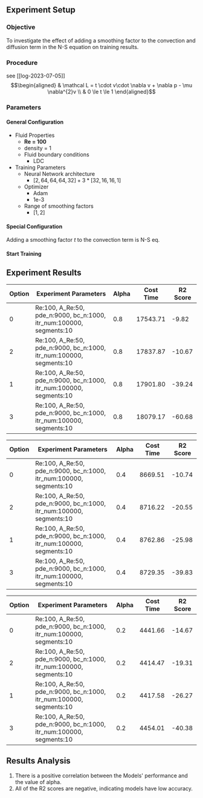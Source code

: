 ## Experiment Setup
### Objective
To investigate the effect of adding a smoothing factor to the convection and diffusion term in the N-S equation on training results.
### Procedure
see [[log-2023-07-05]]
$$\begin{aligned}
& \mathcal L = t \cdot v\cdot \nabla v + \nabla p - \mu \nabla^{2}v \\
& 0 \le t \le 1
\end{aligned}$$
### Parameters
#### General Configuration
- Fluid Properties
	- **Re = 100**
	- density = 1
	- Fluid boundary conditions
		- LDC
- Training Parameters
	- Neural Network architecture
		- $[2, 64, 64, 64, 32] + 3*[32, 16, 16, 1]$
	- Optimizer
		- Adam
		- 1e-3
	- Range of smoothing factors
		- $[1,2]$
#### Special Configuration
Adding a smoothing factor $t$ to the convection term is N-S eq.

#### Start Training

## Experiment Results

| Option | Experiment Parameters                                                         | Alpha | Cost Time | R2 Score |
|--------|-------------------------------------------------------------------------------|-------|-----------|----------|
| 0      | Re:100, A_Re:50, pde_n:9000, bc_n:1000, itr_num:100000, segments:10           | 0.8   | 17543.71  | -9.82    |
| 2      | Re:100, A_Re:50, pde_n:9000, bc_n:1000, itr_num:100000, segments:10           | 0.8   | 17837.87  | -10.67     |
| 1      | Re:100, A_Re:50, pde_n:9000, bc_n:1000, itr_num:100000, segments:10           | 0.8   | 17901.80  | -39.24    |
| 3      | Re:100, A_Re:50, pde_n:9000, bc_n:1000, itr_num:100000, segments:10           | 0.8   | 18079.17  | -60.68    |

| Option | Experiment Parameters                                                         | Alpha | Cost Time | R2 Score |
|--------|-------------------------------------------------------------------------------|-------|-----------|----------|
| 0      | Re:100, A_Re:50, pde_n:9000, bc_n:1000, itr_num:100000, segments:10           | 0.4   | 8669.51  | -10.74    |
| 2      | Re:100, A_Re:50, pde_n:9000, bc_n:1000, itr_num:100000, segments:10           | 0.4   | 8716.22  | -20.55    |
| 1      | Re:100, A_Re:50, pde_n:9000, bc_n:1000, itr_num:100000, segments:10           | 0.4   | 8762.86  | -25.98    |
| 3      | Re:100, A_Re:50, pde_n:9000, bc_n:1000, itr_num:100000, segments:10           | 0.4   | 8729.35  | -39.83    |

| Option | Experiment Parameters                                     | Alpha | Cost Time | R2 Score |
|--------|-----------------------------------------------------------|-------|-----------|----------|
| 0      | Re:100, A_Re:50, pde_n:9000, bc_n:1000, itr_num:100000, segments:10 | 0.2   | 4441.66   | -14.67   |
| 2      | Re:100, A_Re:50, pde_n:9000, bc_n:1000, itr_num:100000, segments:10 | 0.2   | 4414.47   | -19.31   |
| 1      | Re:100, A_Re:50, pde_n:9000, bc_n:1000, itr_num:100000, segments:10 | 0.2   | 4417.58   | -26.27   |
| 3      | Re:100, A_Re:50, pde_n:9000, bc_n:1000, itr_num:100000, segments:10 | 0.2   | 4454.01   | -40.38   |


## Results Analysis
1. There is a positive correlation between the Models' performance  and the value of alpha.
2. All of the R2 scores are negative, indicating models have low accuracy.